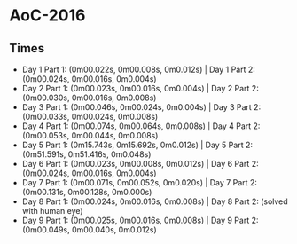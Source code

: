 # AoC-2016

## Times
* Day 1 Part 1: (0m00.022s, 0m00.008s, 0m0.012s) | Day 1 Part 2: (0m00.024s, 0m00.016s, 0m0.004s)
* Day 2 Part 1: (0m00.023s, 0m00.016s, 0m0.004s) | Day 2 Part 2: (0m00.030s, 0m00.016s, 0m0.008s)
* Day 3 Part 1: (0m00.046s, 0m00.024s, 0m0.004s) | Day 3 Part 2: (0m00.033s, 0m00.024s, 0m0.008s)
* Day 4 Part 1: (0m00.074s, 0m00.064s, 0m0.008s) | Day 4 Part 2: (0m00.053s, 0m00.044s, 0m0.008s)
* Day 5 Part 1: (0m15.743s, 0m15.692s, 0m0.012s) | Day 5 Part 2: (0m51.591s, 0m51.416s, 0m0.048s)
* Day 6 Part 1: (0m00.023s, 0m00.008s, 0m0.012s) | Day 6 Part 2: (0m00.024s, 0m00.016s, 0m0.004s)
* Day 7 Part 1: (0m00.071s, 0m00.052s, 0m0.020s) | Day 7 Part 2: (0m00.131s, 0m00.128s, 0m0.000s)
* Day 8 Part 1: (0m00.024s, 0m00.016s, 0m0.008s) | Day 8 Part 2: (solved with human eye)
* Day 9 Part 1: (0m00.025s, 0m00.016s, 0m0.008s) | Day 9 Part 2: (0m00.049s, 0m00.040s, 0m0.012s)